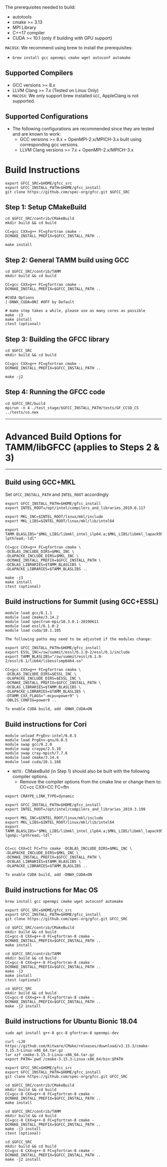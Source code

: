 
The prerequisites needed to build:

- autotools
- cmake >= 3.13
- MPI Library
- C++17 compiler
- CUDA >= 10.1 (only if building with GPU support)

`MACOSX`: We recommend using brew to install the prerequisites:  
- `brew install gcc openmpi cmake wget autoconf automake`

Supported Compilers
--------------------
- GCC versions >= 8.x
- LLVM Clang >= 7.x (Tested on Linux Only)
- `MACOSX`: We only support brew installed `GCC`, AppleClang is not supported.


Supported Configurations
-------------------------
- The following configurations are recommended since they are tested and are known to work:
  - GCC versions >= 8.x + OpenMPI-2.x/MPICH-3.x built using corresponding gcc versions.
  - LLVM Clang versions >= 7.x + OpenMPI-2.x/MPICH-3.x 


# Build Instructions

```
export GFCC_SRC=$HOME/gfcc_src
export GFCC_INSTALL_PATH=$HOME/gfcc_install
git clone https://github.com/spec-org/gfcc.git $GFCC_SRC
```

Step 1: Setup CMakeBuild
-------------------------
```
cd $GFCC_SRC/contrib/CMakeBuild
mkdir build && cd build

CC=gcc CXX=g++ FC=gfortran cmake -DCMAKE_INSTALL_PREFIX=$GFCC_INSTALL_PATH ..

make install
```

Step 2: General TAMM build using GCC
------------------------------------
```
cd $GFCC_SRC/contrib/TAMM
mkdir build && cd build

CC=gcc CXX=g++ FC=gfortran cmake -DCMAKE_INSTALL_PREFIX=$GFCC_INSTALL_PATH ..

#CUDA Options
[-DNWX_CUDA=ON] #OFF by Default

# make step takes a while, please use as many cores as possible
make -j3
make install
ctest (optional)
```

Step 3: Building the GFCC library
---------------------------------
```
cd $GFCC_SRC
mkdir build && cd build

CC=gcc CXX=g++ FC=gfortran cmake -DCMAKE_INSTALL_PREFIX=$GFCC_INSTALL_PATH ..

make -j2
```

Step 4: Running the GFCC code
------------------------------
`cd $GFCC_SRC/build`   
`mpirun -n 4 ./test_stage/$GFCC_INSTALL_PATH/tests/GF_CCSD_CS ../tests/co.nwx`


-------------------------------------------------------------------
# Advanced Build Options for TAMM/libGFCC (applies to Steps 2 & 3)
-------------------------------------------------------------------

Build using GCC+MKL
----------------------------

Set `GFCC_INSTALL_PATH` and `INTEL_ROOT` accordingly

```
export GFCC_INSTALL_PATH=$HOME/gfcc_install
export INTEL_ROOT=/opt/intel/compilers_and_libraries_2019.0.117

export MKL_INC=$INTEL_ROOT/linux/mkl/include
export MKL_LIBS=$INTEL_ROOT/linux/mkl/lib/intel64

export TAMM_BLASLIBS="$MKL_LIBS/libmkl_intel_ilp64.a;$MKL_LIBS/libmkl_lapack95_ilp64.a;$MKL_LIBS/libmkl_blas95_ilp64.a;$MKL_LIBS/libmkl_intel_thread.a;$MKL_LIBS/libmkl_core.a;$INTEL_ROOT/linux/compiler/lib/intel64/libiomp5.a;-lpthread;-ldl"

CC=gcc CXX=g++ FC=gfortran cmake \
-DCBLAS_INCLUDE_DIRS=$MKL_INC \
-DLAPACKE_INCLUDE_DIRS=$MKL_INC \
-DCMAKE_INSTALL_PREFIX=$GFCC_INSTALL_PATH \
-DCBLAS_LIBRARIES=$TAMM_BLASLIBS \
-DLAPACKE_LIBRARIES=$TAMM_BLASLIBS ..
```

```
make -j3
make install
ctest (optional)
```

Build instructions for Summit (using GCC+ESSL)
----------------------------------------------

```
module load gcc/8.1.1
module load cmake/3.14.2
module load spectrum-mpi/10.3.0.1-20190611
module load essl/6.1.0-2
module load cuda/10.1.105
```

```
The following paths may need to be adjusted if the modules change:

export GFCC_INSTALL_PATH=$HOME/gfcc_install
export ESSL_INC=/sw/summit/essl/6.1.0-2/essl/6.1/include
export TAMM_BLASLIBS="/sw/summit/essl/6.1.0-2/essl/6.1/lib64/libesslsmp6464.so"
```
```
CC=gcc CXX=g++ FC=gfortran cmake \
-DCBLAS_INCLUDE_DIRS=$ESSL_INC \
-DLAPACKE_INCLUDE_DIRS=$ESSL_INC \
-DCMAKE_INSTALL_PREFIX=$GFCC_INSTALL_PATH \
-DCBLAS_LIBRARIES=$TAMM_BLASLIBS \
-DLAPACKE_LIBRARIES=$TAMM_BLASLIBS \
-DTAMM_CXX_FLAGS="-mcpu=power9" \
-DBLIS_CONFIG=power9 ..

To enable CUDA build, add -DNWX_CUDA=ON

```


Build instructions for Cori
----------------------------

```
module unload PrgEnv-intel/6.0.5
module load PrgEnv-gnu/6.0.5
module swap gcc/8.2.0 
module swap craype/2.5.18
module swap cray-mpich/7.7.6 
module load cmake/3.14.4 
module load cuda/10.1.168

```

- `NOTE:` CMakeBuild (in Step 1) should also be built with the following compiler options.
  - Remove the compiler options from the cmake line or change them to:  
    CC=cc CXX=CC FC=ftn 

 
```
export CRAYPE_LINK_TYPE=dynamic

export GFCC_INSTALL_PATH=$HOME/gfcc_install
export INTEL_ROOT=/opt/intel/compilers_and_libraries_2019.3.199

export MKL_INC=$INTEL_ROOT/linux/mkl/include
export MKL_LIBS=$INTEL_ROOT/linux/mkl/lib/intel64
export TAMM_BLASLIBS="$MKL_LIBS/libmkl_intel_ilp64.a;$MKL_LIBS/libmkl_lapack95_ilp64.a;$MKL_LIBS/libmkl_blas95_ilp64.a;$MKL_LIBS/libmkl_gnu_thread.a;$MKL_LIBS/libmkl_core.a;-lgomp;-lpthread;-ldl"


CC=cc CXX=CC FC=ftn cmake -DCBLAS_INCLUDE_DIRS=$MKL_INC \
-DLAPACKE_INCLUDE_DIRS=$MKL_INC \
-DCMAKE_INSTALL_PREFIX=$GFCC_INSTALL_PATH \
-DCBLAS_LIBRARIES=$TAMM_BLASLIBS \
-DLAPACKE_LIBRARIES=$TAMM_BLASLIBS ..

To enable CUDA build, add -DNWX_CUDA=ON

```
Build instructions for Mac OS
-------------------------------

```
brew install gcc openmpi cmake wget autoconf automake

export GFCC_SRC=$HOME/gfcc_src
export GFCC_INSTALL_PATH=$HOME/gfcc_install
git clone https://github.com/spec-org/gfcc.git GFCC_SRC

cd $GFCC_SRC/contrib/CMakeBuild
mkdir build && cd build
CC=gcc-8 CXX=g++-8 FC=gfortran-8 cmake -DCMAKE_INSTALL_PREFIX=$GFCC_INSTALL_PATH ..
make install

cd $GFCC_SRC/contrib/TAMM
mkdir build && cd build
CC=gcc-8 CXX=g++-8 FC=gfortran-8 cmake -DCMAKE_INSTALL_PREFIX=$GFCC_INSTALL_PATH ..
make -j3 
make install
ctest (optional)

cd $GFCC_SRC
mkdir build && cd build
CC=gcc-8 CXX=g++-8 FC=gfortran-8 cmake -DCMAKE_INSTALL_PREFIX=$GFCC_INSTALL_PATH ..
make -j2 install
```

Build instructions for Ubuntu Bionic 18.04
------------------------------------------

```
sudo apt install g++-8 gcc-8 gfortran-8 openmpi-dev

curl -LJO https://github.com/Kitware/CMake/releases/download/v3.15.3/cmake-3.15.3-Linux-x86_64.tar.gz
tar xzf cmake-3.15.3-Linux-x86_64.tar.gz
export PATH=`pwd`/cmake-3.15.3-Linux-x86_64/bin:$PATH

export GFCC_SRC=$HOME/gfcc_src
export GFCC_INSTALL_PATH=$HOME/gfcc_install
git clone https://github.com/spec-org/gfcc.git GFCC_SRC

cd $GFCC_SRC/contrib/CMakeBuild
mkdir build && cd build
CC=gcc-8 CXX=g++-8 FC=gfortran-8 cmake -DCMAKE_INSTALL_PREFIX=$GFCC_INSTALL_PATH ..
make install

cd $GFCC_SRC/contrib/TAMM
mkdir build && cd build
CC=gcc-8 CXX=g++-8 FC=gfortran-8 cmake -DCMAKE_INSTALL_PREFIX=$GFCC_INSTALL_PATH ..
make -j3 install
ctest (optional)

cd $GFCC_SRC
mkdir build && cd build
CC=gcc-8 CXX=g++-8 FC=gfortran-8 cmake -DCMAKE_INSTALL_PREFIX=$GFCC_INSTALL_PATH ..
make -j2 install
```
